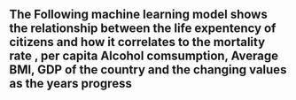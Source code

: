 ## The Following machine learning model shows the relationship between the life expentency of citizens and how it correlates to the mortality rate , per capita Alcohol comsumption, Average BMI, GDP of the country and the changing values as the years progress
